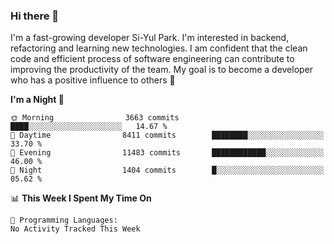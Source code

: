 ### Hi there 👋


I'm a fast-growing developer Si-Yul Park. I'm interested in backend, refactoring and learning new technologies. I am confident that the clean code and efficient process of software engineering can contribute to improving the productivity of the team. My goal is to become a developer who has a positive influence to others 🔭

<!--START_SECTION:waka-->
**I'm a Night 🦉** 

```text
🌞 Morning                3663 commits        ████░░░░░░░░░░░░░░░░░░░░░   14.67 % 
🌆 Daytime                8411 commits        ████████░░░░░░░░░░░░░░░░░   33.70 % 
🌃 Evening                11483 commits       ████████████░░░░░░░░░░░░░   46.00 % 
🌙 Night                  1404 commits        █░░░░░░░░░░░░░░░░░░░░░░░░   05.62 % 
```


📊 **This Week I Spent My Time On** 

```text
💬 Programming Languages: 
No Activity Tracked This Week
```


<!--END_SECTION:waka-->
